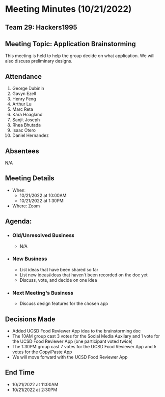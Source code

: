 # Meeting Minutes (10/21/2022)
## Team 29: Hackers1995
## Meeting Topic: Application Brainstorming
This meeting is held to help the group decide on what application. We will also discuss preliminary designs.
## Attendance
1. George Dubinin
2. Gavyn Ezell
3. Henry Feng
4. Arthur Lu
5. Marc Reta
6. Kara Hoagland
7. Sanjit Joseph
8. Rhea Bhutada
9. Isaac Otero
10. Daniel Hernandez

## Absentees
N/A

## Meeting Details
- When: 
  - 10/21/2022 at 10:00AM
  - 10/21/2022 at 1:30PM
- Where: Zoom

## Agenda:
- ### Old/Unresolved Business
  - N/A
- ### New Business
  - List ideas that have been shared so far
  - List new ideas/ideas that haven't been recorded on the doc yet
  - Discuss, vote, and decide on one idea
- ### Next Meeting's Business
  - Discuss design features for the chosen app

## Decisions Made
- Added UCSD Food Reviewer App idea to the brainstorming doc
- The 10AM group cast 3 votes for the Social Media Auxilary and 1 vote for the UCSD Food Reviewer App (one participant voted twice)
- The 1:30PM group cast 7 votes for the UCSD Food Reviewer App and 5 votes for the Copy/Paste App
- We will move forward with the UCSD Food Reviewer App

## End Time
- 10/21/2022 at 11:00AM
- 10/21/2022 at 2:30PM
